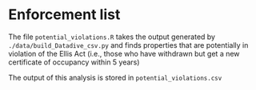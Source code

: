 # Enforcement list

The file `potential_violations.R` takes the output generated by `./data/build_Datadive_csv.py` and finds properties that are potentially in violation of the Ellis Act (i.e., those who have withdrawn but get a new certificate of occupancy within 5 years)

The output of this analysis is stored in `potential_violations.csv`
